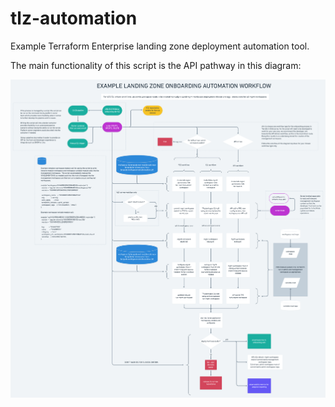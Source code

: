 # tlz-automation
Example Terraform Enterprise landing zone deployment automation tool.

The main functionality of this script is the API pathway in this diagram:

![Example landing zone onboarding automation workflow](assets/TLZProcess.png)

